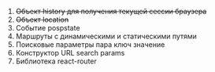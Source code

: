 1) ~~Объект history для получения текущей сессии браузера~~
2) ~~Объект location~~
3) Событие pospstate
4) Маршруты с динамическими и статическими путями
5) Поисковые параметры пара ключ значение
6) Конструктор URL search params
7) Библиотека react-router





